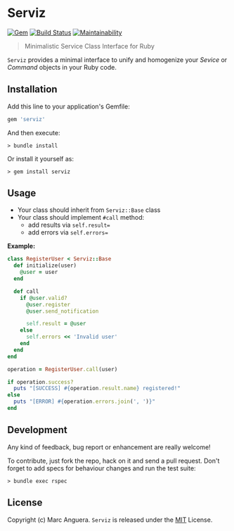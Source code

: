 # Serviz

[![Gem](https://img.shields.io/gem/v/serviz.svg?style=flat-square)](https://rubygems.org/gems/serviz)
[![Build Status](https://github.com/markets/serviz/actions/workflows/ci.yml/badge.svg?branch=master)](https://github.com/markets/serviz/actions)
[![Maintainability](https://api.codeclimate.com/v1/badges/871bdafe6ca410b4b64a/maintainability)](https://codeclimate.com/github/markets/serviz/maintainability)

> Minimalistic Service Class Interface for Ruby

`Serviz` provides a minimal interface to unify and homogenize your *Sevice* or *Command* objects in your Ruby code.

## Installation

Add this line to your application's Gemfile:

```ruby
gem 'serviz'
```

And then execute:

    > bundle install

Or install it yourself as:

    > gem install serviz

## Usage

- Your class should inherit from `Serviz::Base` class
- Your class should implement `#call` method:
  - add results via `self.result=`
  - add errors via `self.errors=`

**Example:**

```ruby
class RegisterUser < Serviz::Base
  def initialize(user)
    @user = user
  end

  def call
    if @user.valid?
      @user.register
      @user.send_notification

      self.result = @user
    else
      self.errors << 'Invalid user'
    end
  end
end
```

```ruby
operation = RegisterUser.call(user)

if operation.success?
  puts "[SUCCESS] #{operation.result.name} registered!"
else
  puts "[ERROR] #{operation.errors.join(', ')}"
end
```

## Development

Any kind of feedback, bug report or enhancement are really welcome!

To contribute, just fork the repo, hack on it and send a pull request. Don't forget to add specs for behaviour changes and run the test suite:

    > bundle exec rspec

## License

Copyright (c) Marc Anguera. `Serviz` is released under the [MIT](LICENSE) License.
